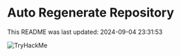 # Auto Regenerate Repository

This README was last updated: 2024-09-04 23:31:53

 ![TryHackMe](https://tryhackme.com/badge/533634)